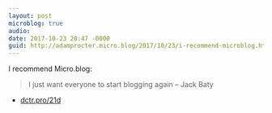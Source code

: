 ```yaml
---
layout: post
microblog: true
audio: 
date: 2017-10-23 20:47 -0000
guid: http://adamprocter.micro.blog/2017/10/23/i-recommend-microblog.html
---
```

I recommend Micro.blog:  

> I just want everyone to start blogging again – Jack Baty 

- [dctr.pro/21d](http://dctr.pro/21d)
